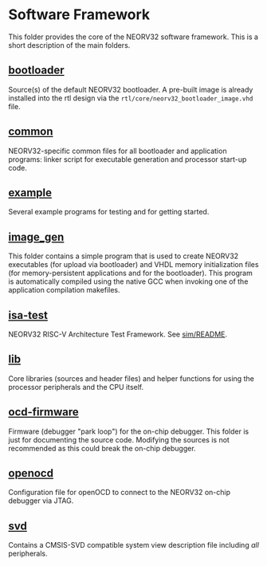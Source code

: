 # Software Framework

This folder provides the core of the NEORV32 software framework.
This is a short description of the main folders.


## [bootloader](bootloader)

Source(s) of the default NEORV32 bootloader.
A pre-built image is already installed into the rtl design via the `rtl/core/neorv32_bootloader_image.vhd` file.


## [common](common)

NEORV32-specific common files for all bootloader and application programs:
linker script for executable generation and processor start-up code.


## [example](example)

Several example programs for testing and for getting started.


## [image_gen](image_gen)

This folder contains a simple program that is used to create NEORV32 executables (for upload via bootloader) and VHDL
memory initialization files (for memory-persistent applications and for the bootloader).
This program is automatically compiled using the native GCC when invoking one of the application compilation makefiles.


## [isa-test](isa-test)

NEORV32 RISC-V Architecture Test Framework.
See [sim/README](../sim/README.md).


## [lib](lib)

Core libraries (sources and header files) and helper functions for using the processor peripherals and the CPU itself.


## [ocd-firmware](ocd-firmware)

Firmware (debugger "park loop") for the on-chip debugger. This folder is just for documenting the source code.
Modifying the sources is not recommended as this could break the on-chip debugger.


## [openocd](openocd)

Configuration file for openOCD to connect to the NEORV32 on-chip debugger via JTAG.


## [svd](svd)

Contains a CMSIS-SVD compatible system view description file including _all_ peripherals.
